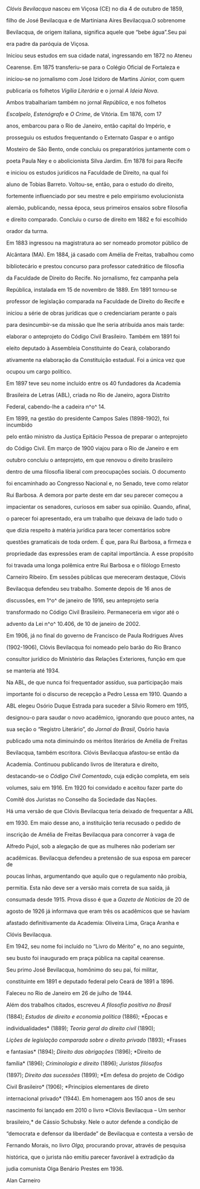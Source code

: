 

*Clóvis Bevilacqua* nasceu em Viçosa (CE) no dia 4 de outubro de 1859,

filho de José Bevilacqua e de Martiniana Aires Bevilacqua.O sobrenome

Bevilacqua, de origem italiana, significa aquele que “bebe água”.Seu pai

era padre da paróquia de Viçosa.



Iniciou seus estudos em sua cidade natal, ingressando em 1872 no Ateneu

Cearense. Em 1875 transferiu-se para o Colégio Oficial de Fortaleza e

iniciou-se no jornalismo com José Izidoro de Martins Júnior, com quem

publicaria os folhetos *Vigília Literária* e o jornal *A Ideia Nova*.

Ambos trabalhariam também no jornal *República*, e nos folhetos

*Escalpelo*, *Estenógrafo* e *O Crime*, de Vitória. Em 1876, com 17

anos, embarcou para o Rio de Janeiro, então capital do Império, e

prosseguiu os estudos frequentando o Externato Gaspar e o antigo

Mosteiro de São Bento, onde concluiu os preparatórios juntamente com o

poeta Paula Ney e o abolicionista Silva Jardim. Em 1878 foi para Recife

e iniciou os estudos jurídicos na Faculdade de Direito, na qual foi

aluno de Tobias Barreto. Voltou-se, então, para o estudo do direito,

fortemente influenciado por seu mestre e pelo empirismo evolucionista

alemão, publicando, nessa época, seus primeiros ensaios sobre filosofia

e direito comparado. Concluiu o curso de direito em 1882 e foi escolhido

orador da turma.



Em 1883 ingressou na magistratura ao ser nomeado promotor público de

Alcântara (MA). Em 1884, já casado com Amélia de Freitas, trabalhou como

bibliotecário e prestou concurso para professor catedrático de filosofia

da Faculdade de Direito do Recife. No jornalismo, fez campanha pela

República, instalada em 15 de novembro de 1889. Em 1891 tornou-se

professor de legislação comparada na Faculdade de Direito do Recife e

iniciou a série de obras jurídicas que o credenciariam perante o país

para desincumbir-se da missão que lhe seria atribuída anos mais tarde:

elaborar o anteprojeto do Código Civil Brasileiro. Também em 1891 foi

eleito deputado à Assembleia Constituinte do Ceará, colaborando

ativamente na elaboração da Constituição estadual. Foi a única vez que

ocupou um cargo político.



Em 1897 teve seu nome incluído entre os 40 fundadores da Academia

Brasileira de Letras (ABL), criada no Rio de Janeiro, agora Distrito

Federal, cabendo-lhe a cadeira n^o^ 14.



Em 1899, na gestão do presidente Campos Sales (1898-1902), foi incumbido

pelo então ministro da Justiça Epitácio Pessoa de preparar o anteprojeto

do Código Civil. Em março de 1900 viajou para o Rio de Janeiro e em

outubro concluiu o anteprojeto, em que renovou o direito brasileiro

dentro de uma filosofia liberal com preocupações sociais. O documento

foi encaminhado ao Congresso Nacional e, no Senado, teve como relator

Rui Barbosa. A demora por parte deste em dar seu parecer começou a

impacientar os senadores, curiosos em saber sua opinião. Quando, afinal,

o parecer foi apresentado, era um trabalho que deixava de lado tudo o

que dizia respeito à matéria jurídica para tecer comentários sobre

questões gramaticais de toda ordem. É que, para Rui Barbosa, a firmeza e

propriedade das expressões eram de capital importância. A esse propósito

foi travada uma longa polêmica entre Rui Barbosa e o filólogo Ernesto

Carneiro Ribeiro. Em sessões públicas que mereceram destaque, Clóvis

Bevilacqua defendeu seu trabalho. Somente depois de 16 anos de

discussões, em 1^o^ de janeiro de 1916, seu anteprojeto seria

transformado no Código Civil Brasileiro. Permaneceria em vigor até o

advento da Lei n^o^ 10.406, de 10 de janeiro de 2002.



Em 1906, já no final do governo de Francisco de Paula Rodrigues Alves

(1902-1906), Clóvis Bevilacqua foi nomeado pelo barão do Rio Branco

consultor jurídico do Ministério das Relações Exteriores, função em que

se manteria até 1934.



Na ABL, de que nunca foi frequentador assíduo, sua participação mais

importante foi o discurso de recepção a Pedro Lessa em 1910. Quando a

ABL elegeu Osório Duque Estrada para suceder a Sílvio Romero em 1915,

designou-o para saudar o novo acadêmico, ignorando que pouco antes, na

sua seção o “Registro Literário”, do *Jornal do Brasil*, Osório havia

publicado uma nota diminuindo os méritos literários de Amélia de Freitas

Bevilacqua, também escritora. Clóvis Bevilacqua afastou-se então da

Academia. Continuou publicando livros de literatura e direito,

destacando-se o *Código Civil Comentado*, cuja edição completa, em seis

volumes, saiu em 1916. Em 1920 foi convidado e aceitou fazer parte do

Comitê dos Juristas no Conselho da Sociedade das Nações.



Há uma versão de que Clóvis Bevilacqua teria deixado de frequentar a ABL

em 1930. Em maio desse ano, a instituição teria recusado o pedido de

inscrição de Amélia de Freitas Bevilacqua para concorrer à vaga de

Alfredo Pujol, sob a alegação de que as mulheres não poderiam ser

acadêmicas. Bevilacqua defendeu a pretensão de sua esposa em parecer de

poucas linhas, argumentando que aquilo que o regulamento não proibia,

permitia. Esta não deve ser a versão mais correta de sua saída, já

consumada desde 1915. Prova disso é que a *Gazeta de Notícias* de 20 de

agosto de 1926 já informava que eram três os acadêmicos que se haviam

afastado definitivamente da Academia: Oliveira Lima, Graça Aranha e

Clóvis Bevilacqua.



Em 1942, seu nome foi incluído no “Livro do Mérito” e, no ano seguinte,

seu busto foi inaugurado em praça pública na capital cearense.



Seu primo José Bevilacqua, homônimo do seu pai, foi militar,

constituinte em 1891 e deputado federal pelo Ceará de 1891 a 1896.



Faleceu no Rio de Janeiro em 26 de julho de 1944.



Além dos trabalhos citados, escreveu *A filosofia positiva no Brasil*

(1884); *Estudos de direito e economia política* (1886); *Épocas e

individualidades* (1889); *Teoria geral do direito civil* (1890);

*Lições de legislação comparada sobre o direito privado* (1893); *Frases

e fantasias* (1894); *Direito das obrigações* (1896); *Direito de

família* (1896); *Criminologia e direito* (1896); *Juristas filósofos*

(1897); *Direito das sucessões* (1899); *Em defesa do projeto de Código

Civil Brasileiro* (1906); *Princípios elementares de direto

internacional privado* (1944). Em homenagem aos 150 anos de seu

nascimento foi lançado em 2010 o livro *Clóvis Bevilacqua – Um senhor

brasileiro,* de Cássio Schubsky. Nele o autor defende a condição de

“democrata e defensor da liberdade” de Bevilacqua e contesta a versão de

Fernando Morais, no livro *Olga,* procurando provar, através de pesquisa

histórica, que o jurista não emitiu parecer favorável à extradição da

judia comunista Olga Benário Prestes em 1936.



Alan Carneiro



